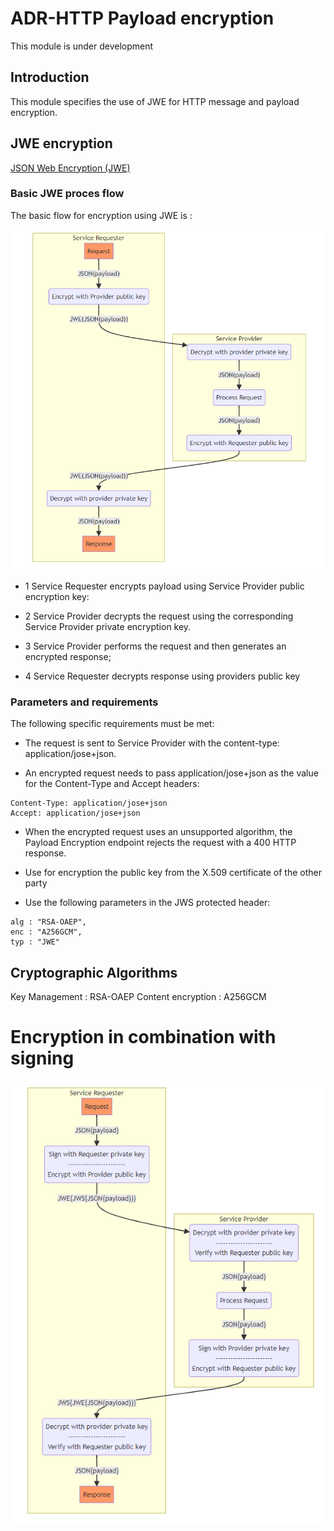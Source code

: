 
# ADR-HTTP Payload encryption

<aside class="note" title="Status">
        <p>This module is under development</p>
</aside>


## Introduction

This module specifies the use of JWE for HTTP message and payload encryption.

## JWE encryption

 [JSON Web Encryption (JWE)](https://datatracker.ietf.org/doc/html/rfc7516)

### Basic JWE proces flow

The basic flow for encryption using JWE is :

![Encryption](media/API_encryption.png)


* 1 Service Requester encrypts payload using Service Provider public encryption key:

* 2 Service Provider decrypts the request using the corresponding Service Provider private encryption key.

* 3 Service Provider performs the request and then generates an encrypted response;

* 4 Service Requester decrypts response using providers public key

### Parameters and requirements

The following specific requirements must be met:

* The request is sent to Service Provider with the content-type: application/jose+json.

* An encrypted request needs to pass application/jose+json as the value for the Content-Type and Accept headers:
```
Content-Type: application/jose+json
Accept: application/jose+json
```

* When the encrypted request uses an unsupported algorithm, the Payload Encryption endpoint rejects the request with a 400 HTTP response.

* Use for encryption the public key from the X.509 certificate of the other party
* Use the following parameters in the JWS protected header:
```
alg : "RSA-OAEP", 
enc : "A256GCM",
typ : "JWE"
```

## Cryptographic Algorithms

Key Management : RSA-OAEP
Content encryption : A256GCM



# Encryption in combination with signing

![Encryption in combination with signing](media/API_signing_encryption.png)


